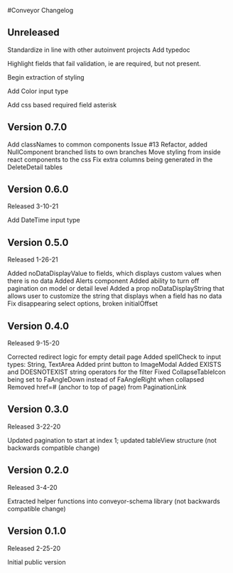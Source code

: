 #Conveyor Changelog

## Unreleased

Standardize in line with other autoinvent projects
Add typedoc

Highlight fields that fail validation, ie are required, but not present.

Begin extraction of styling

Add Color input type

Add css based required field asterisk


## Version 0.7.0

Add classNames to common components Issue #13
Refactor, added NullComponent branched lists to own branches
Move styling from inside react components to the css
Fix extra columns being generated in the DeleteDetail tables

## Version 0.6.0

Released 3-10-21

Add DateTime input type


## Version 0.5.0

Released 1-26-21

Added noDataDisplayValue to fields, which displays custom values when there is no data
Added Alerts component
Added ability to turn off pagination on model or detail level
Added a prop noDataDisplayString that allows user to customize the string that displays when a field has no data
Fix disappearing select options, broken initialOffset


## Version 0.4.0

Released 9-15-20

Corrected redirect logic for empty detail page
Added spellCheck to input types: String, TextArea
Added print button to ImageModal
Added EXISTS and DOESNOTEXIST string operators for the filter
Fixed CollapseTableIcon being set to FaAngleDown instead of FaAngleRight when collapsed
Removed href=# (anchor to top of page) from PaginationLink


## Version 0.3.0

Released 3-22-20

Updated pagination to start at index 1; updated tableView structure (not backwards compatible change)


## Version 0.2.0

Released 3-4-20

Extracted helper functions into conveyor-schema library (not backwards compatible change)


## Version 0.1.0

Released 2-25-20

Initial public version
